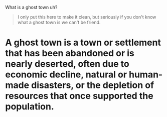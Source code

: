 What is a ghost town uh? 
> I only put this here to make it clean, but seriously if you don't know what a ghost town is we can't be friend.

# A ghost town is a town or settlement that has been abandoned or is nearly deserted, often due to economic decline, natural or human-made disasters, or the depletion of resources that once supported the population. <ch1>
